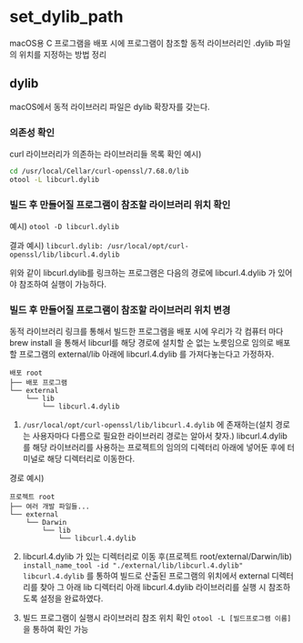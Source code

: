 # set_dylib_path
macOS용 C 프로그램을 배포 시에 프로그램이 참조할 동적 라이브러리인 .dylib 파일의 위치를 지정하는 방법 정리

## dylib
macOS에서 동적 라이브러리 파일은 dylib 확장자를 갖는다.

### 의존성 확인
curl 라이브러리가 의존하는 라이브러리들 목록 확인 예시) 
```bash
cd /usr/local/Cellar/curl-openssl/7.68.0/lib
otool -L libcurl.dylib
```

### 빌드 후 만들어질 프로그램이 참조할 라이브러리 위치 확인
예시) `otool -D libcurl.dylib`

결과 예시) 
`libcurl.dylib:
/usr/local/opt/curl-openssl/lib/libcurl.4.dylib`

위와 같이 libcurl.dylib를 링크하는 프로그램은 다음의 경로에 libcurl.4.dylib 가 있어야 참조하여 실행이 가능하다.

### 빌드 후 만들어질 프로그램이 참조할 라이브러리 위치 변경
동적 라이브러리 링크를 통해서 빌드한 프로그램을 배포 시에 우리가 각 컴퓨터 마다 brew install 을 통해서 libcurl를 해당 경로에 
설치할 순 없는 노릇임으로 임의로 배포할 프로그램의 external/lib 아래에 libcurl.4.dylib 를 가져다놓는다고 가정하자.
```
배포 root
├── 배포 프로그램
└── external
    └── lib
        └── libcurl.4.dylib
```

1. `/usr/local/opt/curl-openssl/lib/libcurl.4.dylib` 에 존재하는(설치 경로는 사용자마다 다름으로 필요한 라이브러리 경로는 알아서 찾자.) 
libcurl.4.dylib 를 해당 라이브러리를 사용하는 프로젝트의 임의의 디렉터리 아래에 넣어둔 후에 터미널로 해당 디렉터리로 이동한다.

경로 예시)
```
프로젝트 root
├── 여러 개발 파일들...
└── external
    └── Darwin
        └── lib
            └── libcurl.4.dylib
```

2. libcurl.4.dylib 가 있는 디렉터리로 이동 후(프로젝트 root/external/Darwin/lib) 
`install_name_tool -id "./external/lib/libcurl.4.dylib" libcurl.4.dylib` 를 통하여 빌드로 산출된 프로그램의 위치에서 
external 디렉터리를 찾아 그 아래 lib 디렉터리 아래 libcurl.4.dylib 라이브러리를 실행 시 참조하도록 설정을 완료하였다.

3. 빌드 프로그램이 실행시 라이브러리 참조 위치 확인
`otool -L [빌드프로그램 이름]` 을 통하여 확인 가능
